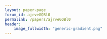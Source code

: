 ```yaml
---
layout: paper-page
forum_id: ajrveGQBl0
permalink: /papers/ajrveGQBl0
header:
    image_fullwidth: "generic-gradient.png"
---
```

    